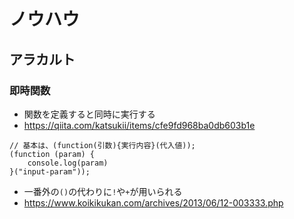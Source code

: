 # ノウハウ

## アラカルト
### 即時関数
- 関数を定義すると同時に実行する
- https://qiita.com/katsukii/items/cfe9fd968ba0db603b1e

```
// 基本は、(function(引数){実行内容}(代入値));
(function (param) {
    console.log(param)
}("input-param"));
```
- 一番外の`()`の代わりに`!`や`+`が用いられる
- https://www.koikikukan.com/archives/2013/06/12-003333.php